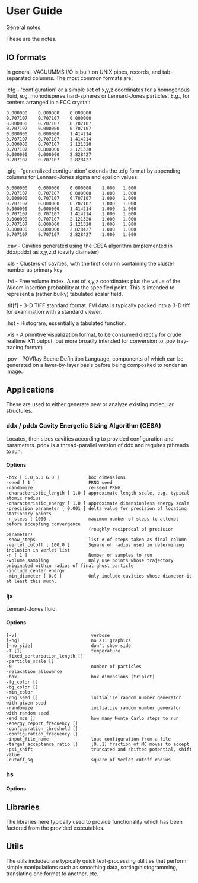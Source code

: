 # User Guide

General notes:

These are the notes.

## IO formats

In general, VACUUMMS I/O is built on UNIX pipes, records, and tab-separated columns. The most common formats are:

.cfg - 'configuration' or a simple set of x,y,z coordinates for a homogenous fluid, e.g. monodisperse hard-spheres or Lennard-Jones particles. E.g., for centers arranged in a FCC crystal:

    0.000000    0.000000    0.000000
    0.707107    0.707107    0.000000
    0.000000    0.707107    0.707107
    0.707107    0.000000    0.707107
    0.000000    0.000000    1.414214
    0.707107    0.707107    1.414214
    0.000000    0.707107    2.121320
    0.707107    0.000000    2.121320
    0.000000    0.000000    2.828427
    0.707107    0.707107    2.828427

.gfg - 'generalized configuration' extends the .cfg format by appending columns for Lennard-Jones sigma and epsilon values:

    0.000000    0.000000    0.000000    1.000   1.000
    0.707107    0.707107    0.000000    1.000   1.000
    0.000000    0.707107    0.707107    1.000   1.000
    0.707107    0.000000    0.707107    1.000   1.000
    0.000000    0.000000    1.414214    1.000   1.000
    0.707107    0.707107    1.414214    1.000   1.000
    0.000000    0.707107    2.121320    1.000   1.000
    0.707107    0.000000    2.121320    1.000   1.000
    0.000000    0.000000    2.828427    1.000   1.000
    0.707107    0.707107    2.828427    1.000   1.000

.cav - Cavities generated using the CESA algorithm (implemented in ddx/pddx) as x,y,z,d (cavity diameter)
 
.cls - Clusters of cavities, with the first column containing the cluster number as primary key 

.fvi - Free volume index. A set of x,y,z coordinates plus the value of the Widom insertion probability at the specified point. This is intended to represent a (rather bulky) tabulated scalar field.

.tif[f] - 3-D TIFF standard format. FVI data is typically packed into a 3-D tiff for examination with a standard viewer.

.hst - Histogram, essentially a tabulated function. 

.vis - A primitive visualization format, to be consumed directly for crude realtime X11 output, but more broadly intended for conversion to .pov (ray-tracing format)

.pov - POVRay Scene Definition Language, components of which can be generated on a layer-by-layer basis before being composited to render an image. 

## Applications

These are used to either generate new or analyze existing molecular structures.

### ddx / pddx Cavity Energetic Sizing Algorithm (CESA)
Locates, then sizes cavities according to provided configuration and parameters. pddx is a thread-parallel version of ddx and requires pthreads to run. 

#### Options

    -box [ 6.0 6.0 6.0 ]           box dimensions 
    -seed [ 1 ]                    PRNG seed
    -randomize                     re-seed PRNG
    -characteristic_length [ 1.0 ] approximate length scale, e.g. typical atomic radius
    -characteristic_energy [ 1.0 ] approximate dimensionless energy scale
    -precision_parameter [ 0.001 ] delta value for precision of locating stationary points
    -n_steps [ 1000 ]              maximum number of steps to attempt before accepting convergence
                                   (roughly reciprocal of precision parameter)
    -show_steps                    list # of steps taken as final column
    -verlet_cutoff [ 100.0 ]       Square of radius used in determining inclusion in Verlet list
    -n [ 1 ]                       Number of samples to run
    -volume_sampling               Only use points whose trajectory originated within radius of final ghost particle
    -include_center_energy 
    -min_diameter [ 0.0 ]          Only include cavities whose diameter is at least this much.

### ljx
Lennard-Jones fluid.

#### Options

    [-v]                            verbose
    [-ng]                           no X11 graphics
    [-no_side]                      don't show side
    -T [1]                          temperature
    -fixed_perturbation_length []   
    -particle_scale []
    -N                              number of particles
    -relaxation_allowance
    -box                            box dimensions (triplet)
    -fg_color [] 
    -bg_color [] 
    -min_color
    -rng_seed []                    initialize random number generator with given seed
    -randomize                      initialize random number generator with random seed
    -end_mcs []                     how many Monte Carlo steps to run
    -energy_report_frequency []
    -configuration_threshold []
    -configuration_frequency [] 
    -input_file_name                load configuration from a file
    -target_acceptance_ratio []     [0..1) fraction of MC moves to accept
    -psi_shift                      truncated and shifted potential, shift value
    -cutoff_sq                      square of Verlet cutoff radius

### hs

#### Options

## Libraries

The libraries here typically used to provide functionality which has been factored from the provided executables.

## Utils

The utils included are typically quick text-processing utilities that perform simple manipulations such as smoothing data, sorting/histogramming, translating one format to another, etc.
